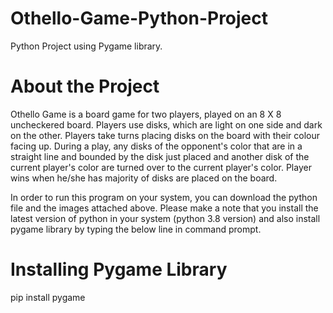 # Othello-Game-Python-Project
Python Project using Pygame library.
# About the Project
Othello Game is a board game for two players, played on an 8 X 8 uncheckered board.
Players use disks, which are light on one side and dark on the other.
Players take turns placing disks on the board with their colour facing up.
During a play, any disks of the opponent's color that are in a straight line and bounded by the disk just placed and another disk of the current player's color are turned over to the current player's color.
Player wins when he/she has majority of disks are placed on the board. 

In order to run this program on your system, you can download the python file and the images attached above. Please make a note that you install the latest version of python in your system (python 3.8 version) and also install pygame library by typing the below line in command prompt.
# Installing Pygame Library
pip install pygame
